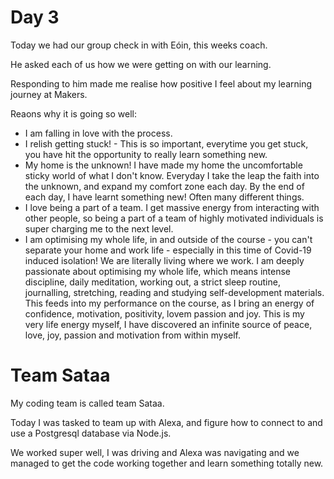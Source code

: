 # Day 3

Today we had our group check in with Eóin, this weeks coach.

He asked each of us how we were getting on with our learning.


Responding to him made me realise how positive I feel about my learning journey at Makers.

Reaons why it is going so well:

- I am falling in love with the process.
- I relish getting stuck! - This is so important, everytime you get stuck, you have hit the opportunity to really learn something new.
- My home is the unknown! I have made my home the uncomfortable sticky world of what I don't know. Everyday I take the leap the faith into the unknown, and expand my comfort zone each day. By the end of each day, I have learnt something new! Often many different things.
- I love being a part of a team. I get massive energy from interacting with other people, so being a part of a team of highly motivated individuals is super charging me to the next level.
- I am optimising my whole life, in and outside of the course - you can't separate your home and work life - especially in this time of Covid-19 induced isolation! We are literally living where we work. I am deeply passionate about optimising my whole life, which means intense discipline, daily meditation, working out, a strict sleep routine, journalling, stretching, reading and studying self-development materials. This feeds into my performance on the course, as I bring an energy of confidence, motivation, positivity, lovem passion and joy. This is my very life energy myself, I have discovered an infinite source of peace, love, joy, passion and motivation from within myself.

# Team Sataa

My coding team is called team Sataa.

Today I was tasked to team up with Alexa, and figure how to connect to and use a Postgresql database via Node.js.

We worked super well, I was driving and Alexa was navigating and we managed to get the code working together and learn something totally new.

